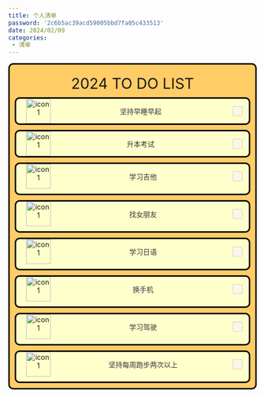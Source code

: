 ```yaml
---
title: 个人清单
password: '2c6b5ac39acd59005bbd7fa05c433513'
date: 2024/02/09
categories:
 - 清单
---
```




<div style="margin-bottom: 10px; background-color:#FFCC66; text-align: center;border-radius: 10px;border: 3px solid black;">
    <div style="text-align: center; font-size: 30px;heigh:50px;margin-top:10px;padding-top:10px;padding-bottom:10px">
       2024 TO DO LIST
    </div>
    <div style="display: flex; align-items: center;background-color:#FFFFCC;margin: 0 10px 10px;border-radius: 10px;border: 3px solid black;">
       <div style="margin-left: 20px">
            <img src="https://gimg2.baidu.com/image_search/src=http%3A%2F%2Fsafe-img.xhscdn.com%2Fbw1%2F506cb686-c29e-45dc-a80d-7912716c8036%3FimageView2%2F2%2Fw%2F1080%2Fformat%2Fjpg&refer=http%3A%2F%2Fsafe-img.xhscdn.com&app=2002&size=f9999,10000&q=a80&n=0&g=0n&fmt=auto?sec=1710831422&t=3815d2da7e7b14188537d64b6f2a5807" alt="icon1" style="width: 50px; height: 50px;">
        </div>
        <div style="flex: 1; color:#383838">
            坚持早睡早起
        </div>
        <div style="margin-right: 10px;">
            <input type="checkbox" style="width: 20px; height: 20px;" disabled >
        </div>
    </div>
    <div style="display: flex; align-items: center;background-color:#FFFFCC;margin: 0 10px 10px;border-radius: 10px;border: 3px solid black;">
       <div style="margin-left: 20px">
            <img src="https://gimg2.baidu.com/image_search/src=http%3A%2F%2Fsafe-img.xhscdn.com%2Fbw1%2F506cb686-c29e-45dc-a80d-7912716c8036%3FimageView2%2F2%2Fw%2F1080%2Fformat%2Fjpg&refer=http%3A%2F%2Fsafe-img.xhscdn.com&app=2002&size=f9999,10000&q=a80&n=0&g=0n&fmt=auto?sec=1710831422&t=3815d2da7e7b14188537d64b6f2a5807" alt="icon1" style="width: 50px; height: 50px;">
        </div>
        <div style="flex: 1; color:#383838">
            升本考试
        </div>
        <div style="margin-right: 10px;">
            <input type="checkbox" style="width: 20px; height: 20px;" disabled >
        </div>
    </div>
    <div  style="display: flex; align-items: center;background-color:#FFFFCC;margin: 0 10px 10px;border-radius: 10px;border: 3px solid black;padding-bottom:10px">
        <div  style="margin-left: 20px;">
            <img src="https://gimg2.baidu.com/image_search/src=http%3A%2F%2Fsafe-img.xhscdn.com%2Fbw1%2F506cb686-c29e-45dc-a80d-7912716c8036%3FimageView2%2F2%2Fw%2F1080%2Fformat%2Fjpg&refer=http%3A%2F%2Fsafe-img.xhscdn.com&app=2002&size=f9999,10000&q=a80&n=0&g=0n&fmt=auto?sec=1710831422&t=3815d2da7e7b14188537d64b6f2a5807" alt="icon1" style="width: 50px; height: 50px;">
        </div>
        <div  style="flex: 1; margin-left: 10px;color:#383838">
           学习吉他
        </div>
        <div  style="margin-right: 10px;">
            <input type="checkbox"  style="width: 20px; height: 20px;" disabled >
        </div>
    </div>
    <div  style="display: flex; align-items: center;background-color:#FFFFCC;margin: 0 10px 10px;border-radius: 10px;border: 3px solid black;padding-bottom:10px">
        <div  style="margin-left: 20px;">
            <img src="https://gimg2.baidu.com/image_search/src=http%3A%2F%2Fsafe-img.xhscdn.com%2Fbw1%2F506cb686-c29e-45dc-a80d-7912716c8036%3FimageView2%2F2%2Fw%2F1080%2Fformat%2Fjpg&refer=http%3A%2F%2Fsafe-img.xhscdn.com&app=2002&size=f9999,10000&q=a80&n=0&g=0n&fmt=auto?sec=1710831422&t=3815d2da7e7b14188537d64b6f2a5807" alt="icon1" style="width: 50px; height: 50px;">
        </div>
        <div  style="flex: 1; margin-left: 10px;color:#383838">
           找女朋友
        </div>
        <div  style="margin-right: 10px;">
            <input type="checkbox"  style="width: 20px; height: 20px;" disabled >
        </div>
    </div>
    <div  style="display: flex; align-items: center;background-color:#FFFFCC;margin: 0 10px 10px;border-radius: 10px;border: 3px solid black;padding-bottom:10px">
        <div  style="margin-left: 20px;">
            <img src="https://gimg2.baidu.com/image_search/src=http%3A%2F%2Fsafe-img.xhscdn.com%2Fbw1%2F506cb686-c29e-45dc-a80d-7912716c8036%3FimageView2%2F2%2Fw%2F1080%2Fformat%2Fjpg&refer=http%3A%2F%2Fsafe-img.xhscdn.com&app=2002&size=f9999,10000&q=a80&n=0&g=0n&fmt=auto?sec=1710831422&t=3815d2da7e7b14188537d64b6f2a5807" alt="icon1" style="width: 50px; height: 50px;">
        </div>
        <div  style="flex: 1; margin-left: 10px;color:#383838">
           学习日语
        </div>
        <div  style="margin-right: 10px;">
            <input type="checkbox"  style="width: 20px; height: 20px;" disabled >
        </div>
    </div>
    <div  style="display: flex; align-items: center;background-color:#FFFFCC;margin: 0 10px 10px;border-radius: 10px;border: 3px solid black;padding-bottom:10px">
        <div  style="margin-left: 20px;">
            <img src="https://gimg2.baidu.com/image_search/src=http%3A%2F%2Fsafe-img.xhscdn.com%2Fbw1%2F506cb686-c29e-45dc-a80d-7912716c8036%3FimageView2%2F2%2Fw%2F1080%2Fformat%2Fjpg&refer=http%3A%2F%2Fsafe-img.xhscdn.com&app=2002&size=f9999,10000&q=a80&n=0&g=0n&fmt=auto?sec=1710831422&t=3815d2da7e7b14188537d64b6f2a5807" alt="icon1" style="width: 50px; height: 50px;">
        </div>
        <div  style="flex: 1; margin-left: 10px;color:#383838">
           换手机
        </div>
        <div  style="margin-right: 10px;">
            <input type="checkbox"  style="width: 20px; height: 20px;" disabled >
        </div>
    </div>
    <div  style="display: flex; align-items: center;background-color:#FFFFCC;margin: 0 10px 10px;border-radius: 10px;border: 3px solid black;padding-bottom:10px">
        <div  style="margin-left: 20px;">
            <img src="https://gimg2.baidu.com/image_search/src=http%3A%2F%2Fsafe-img.xhscdn.com%2Fbw1%2F506cb686-c29e-45dc-a80d-7912716c8036%3FimageView2%2F2%2Fw%2F1080%2Fformat%2Fjpg&refer=http%3A%2F%2Fsafe-img.xhscdn.com&app=2002&size=f9999,10000&q=a80&n=0&g=0n&fmt=auto?sec=1710831422&t=3815d2da7e7b14188537d64b6f2a5807" alt="icon1" style="width: 50px; height: 50px;">
        </div>
        <div  style="flex: 1; margin-left: 10px;color:#383838">
           学习驾驶
        </div>
        <div  style="margin-right: 10px;">
            <input type="checkbox"  style="width: 20px; height: 20px;" disabled >
        </div>
    </div>
    <div  style="display: flex; align-items: center;background-color:#FFFFCC;margin: 0 10px 10px;border-radius: 10px;border: 3px solid black;padding-bottom:10px">
        <div  style="margin-left: 20px;">
            <img src="https://gimg2.baidu.com/image_search/src=http%3A%2F%2Fsafe-img.xhscdn.com%2Fbw1%2F506cb686-c29e-45dc-a80d-7912716c8036%3FimageView2%2F2%2Fw%2F1080%2Fformat%2Fjpg&refer=http%3A%2F%2Fsafe-img.xhscdn.com&app=2002&size=f9999,10000&q=a80&n=0&g=0n&fmt=auto?sec=1710831422&t=3815d2da7e7b14188537d64b6f2a5807" alt="icon1" style="width: 50px; height: 50px;">
        </div>
        <div  style="flex: 1; margin-left: 10px;color:#383838">
           坚持每周跑步两次以上
        </div>
        <div  style="margin-right: 10px;">
            <input type="checkbox"  style="width: 20px; height: 20px;" disabled >
        </div>
    </div>
</div>


